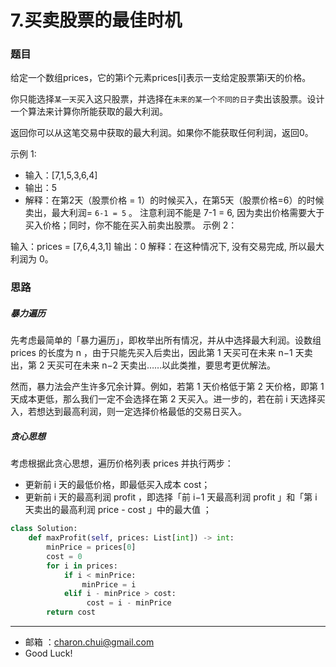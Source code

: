 7.买卖股票的最佳时机
===


### 题目

给定一个数组prices，它的第i个元素prices[i]表示一支给定股票第i天的价格。      

你只能选择`某一天`买入这只股票，并选择在`未来的某一个不同的日子`卖出该股票。设计一个算法来计算你所能获取的最大利润。     

返回你可以从这笔交易中获取的最大利润。如果你不能获取任何利润，返回0。   

 

示例 1:   

- 输入：[7,1,5,3,6,4]
- 输出：5
- 解释：在第2天（股票价格 = 1）的时候买入，在第5天（股票价格=6）的时候卖出，最大利润= `6-1 = 5` 。
     注意利润不能是 7-1 = 6, 因为卖出价格需要大于买入价格；同时，你不能在买入前卖出股票。
示例 2：

输入：prices = [7,6,4,3,1]
输出：0
解释：在这种情况下, 没有交易完成, 所以最大利润为 0。


### 思路


##### 暴力遍历

先考虑最简单的「暴力遍历」，即枚举出所有情况，并从中选择最大利润。设数组 prices 的长度为 n ，由于只能先买入后卖出，因此第 1 天买可在未来 n−1 天卖出，第 2 天买可在未来 n−2 天卖出……以此类推，要思考更优解法。

然而，暴力法会产生许多冗余计算。例如，若第 1 天价格低于第 2 天价格，即第 1 天成本更低，那么我们一定不会选择在第 2 天买入。进一步的，若在前 i 天选择买入，若想达到最高利润，则一定选择价格最低的交易日买入。

##### 贪心思想

考虑根据此贪心思想，遍历价格列表 prices 并执行两步：


- 更新前 i 天的最低价格，即最低买入成本 cost；
- 更新前 i 天的最高利润 profit ，即选择「前 i−1 天最高利润 profit 」和「第 i 天卖出的最高利润 price - cost 」中的最大值 ；


```python
class Solution:
    def maxProfit(self, prices: List[int]) -> int:
        minPrice = prices[0]
        cost = 0
        for i in prices:
            if i < minPrice:
                minPrice = i
            elif i - minPrice > cost:
                 cost = i - minPrice
        return cost
```        














---
- 邮箱 ：charon.chui@gmail.com  
- Good Luck! 

	
